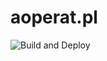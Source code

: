 # aoperat.pl

![Build and Deploy](https://github.com/bnbsystems/aopera_website/workflows/Build%20and%20Deploy/badge.svg?branch=master)